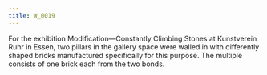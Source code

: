 ```yaml
---
title: W_0019
---
```

For the exhibition Modification—Constantly Climbing Stones at Kunstverein Ruhr in Essen, two pillars in the gallery space were walled in with differently shaped bricks manufactured specifically for this purpose. The multiple consists of one brick each from the two bonds.